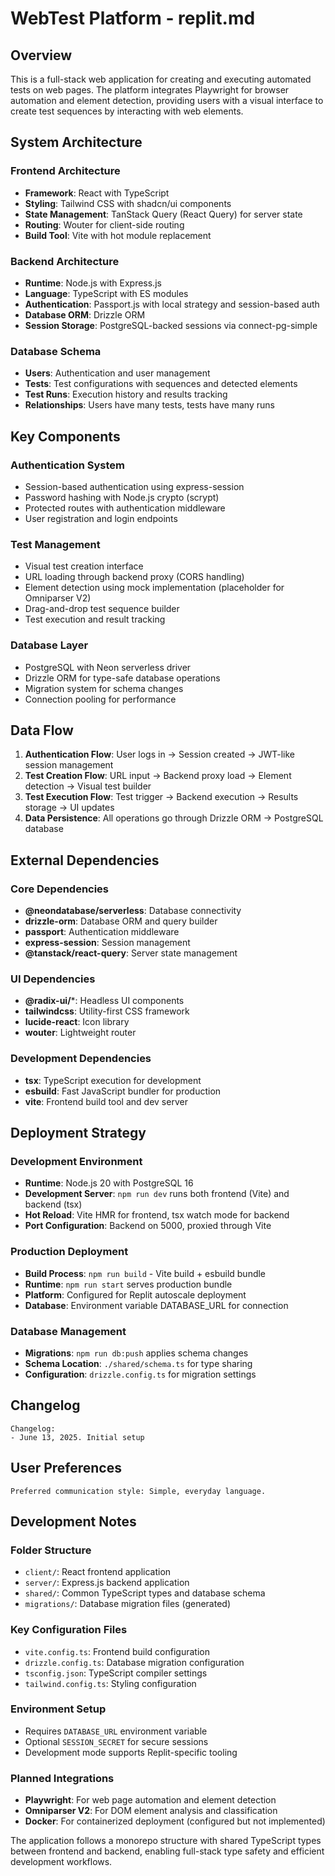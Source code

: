 # WebTest Platform - replit.md

## Overview

This is a full-stack web application for creating and executing automated tests on web pages. The platform integrates Playwright for browser automation and element detection, providing users with a visual interface to create test sequences by interacting with web elements.

## System Architecture

### Frontend Architecture
- **Framework**: React with TypeScript
- **Styling**: Tailwind CSS with shadcn/ui components
- **State Management**: TanStack Query (React Query) for server state
- **Routing**: Wouter for client-side routing
- **Build Tool**: Vite with hot module replacement

### Backend Architecture
- **Runtime**: Node.js with Express.js
- **Language**: TypeScript with ES modules
- **Authentication**: Passport.js with local strategy and session-based auth
- **Database ORM**: Drizzle ORM
- **Session Storage**: PostgreSQL-backed sessions via connect-pg-simple

### Database Schema
- **Users**: Authentication and user management
- **Tests**: Test configurations with sequences and detected elements
- **Test Runs**: Execution history and results tracking
- **Relationships**: Users have many tests, tests have many runs

## Key Components

### Authentication System
- Session-based authentication using express-session
- Password hashing with Node.js crypto (scrypt)
- Protected routes with authentication middleware
- User registration and login endpoints

### Test Management
- Visual test creation interface
- URL loading through backend proxy (CORS handling)
- Element detection using mock implementation (placeholder for Omniparser V2)
- Drag-and-drop test sequence builder
- Test execution and result tracking

### Database Layer
- PostgreSQL with Neon serverless driver
- Drizzle ORM for type-safe database operations
- Migration system for schema changes
- Connection pooling for performance

## Data Flow

1. **Authentication Flow**: User logs in → Session created → JWT-like session management
2. **Test Creation Flow**: URL input → Backend proxy load → Element detection → Visual test builder
3. **Test Execution Flow**: Test trigger → Backend execution → Results storage → UI updates
4. **Data Persistence**: All operations go through Drizzle ORM → PostgreSQL database

## External Dependencies

### Core Dependencies
- **@neondatabase/serverless**: Database connectivity
- **drizzle-orm**: Database ORM and query builder
- **passport**: Authentication middleware
- **express-session**: Session management
- **@tanstack/react-query**: Server state management

### UI Dependencies
- **@radix-ui/***: Headless UI components
- **tailwindcss**: Utility-first CSS framework
- **lucide-react**: Icon library
- **wouter**: Lightweight router

### Development Dependencies
- **tsx**: TypeScript execution for development
- **esbuild**: Fast JavaScript bundler for production
- **vite**: Frontend build tool and dev server

## Deployment Strategy

### Development Environment
- **Runtime**: Node.js 20 with PostgreSQL 16
- **Development Server**: `npm run dev` runs both frontend (Vite) and backend (tsx)
- **Hot Reload**: Vite HMR for frontend, tsx watch mode for backend
- **Port Configuration**: Backend on 5000, proxied through Vite

### Production Deployment
- **Build Process**: `npm run build` - Vite build + esbuild bundle
- **Runtime**: `npm run start` serves production bundle
- **Platform**: Configured for Replit autoscale deployment
- **Database**: Environment variable DATABASE_URL for connection

### Database Management
- **Migrations**: `npm run db:push` applies schema changes
- **Schema Location**: `./shared/schema.ts` for type sharing
- **Configuration**: `drizzle.config.ts` for migration settings

## Changelog

```
Changelog:
- June 13, 2025. Initial setup
```

## User Preferences

```
Preferred communication style: Simple, everyday language.
```

## Development Notes

### Folder Structure
- `client/`: React frontend application
- `server/`: Express.js backend application  
- `shared/`: Common TypeScript types and database schema
- `migrations/`: Database migration files (generated)

### Key Configuration Files
- `vite.config.ts`: Frontend build configuration
- `drizzle.config.ts`: Database migration configuration
- `tsconfig.json`: TypeScript compiler settings
- `tailwind.config.ts`: Styling configuration

### Environment Setup
- Requires `DATABASE_URL` environment variable
- Optional `SESSION_SECRET` for secure sessions
- Development mode supports Replit-specific tooling

### Planned Integrations
- **Playwright**: For web page automation and element detection
- **Omniparser V2**: For DOM element analysis and classification
- **Docker**: For containerized deployment (configured but not implemented)

The application follows a monorepo structure with shared TypeScript types between frontend and backend, enabling full-stack type safety and efficient development workflows.